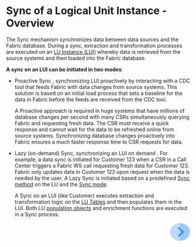 # Sync of a Logical Unit Instance - Overview

The Sync mechanism synchronizes data between data sources and the Fabric database. During a sync, extraction and transformation processes are executed on an [LU Instance (LUI)](/articles/01_fabric_overview/02_fabric_glossary.md#lui) whereby data is retrieved from the source systems and then loaded into the Fabric database. 
 
**A sync on an LUI can be initiated in two modes**:
* Proactive Sync , synchronizing LUI proactively by interacting with a CDC tool that feeds Fabric with data changes from source systems. This solution is based on an initial load process that sets a baseline for the data in Fabric before the feeds are received from the CDC tool. 

  A Proactive approach is required in huge systems that have millions of database changes per second with many CSRs simultaneously querying Fabric and requesting fresh data. The CSR must receive a quick response and cannot wait for the data to be refreshed online from source systems. Synchronizing database changes proactively into Fabric ensures a much faster response time to CSR requests for data. 
* Lazy (on-demand) Sync, synchronizing an LUI on demand  . For example, a data sync is initiated for Customer 123 when a CSR in a Call Center triggers a Fabric WS call requesting fresh data for Customer 123. Fabric only updates data in Customer 123 upon request when the data is needed by the user. A Lazy Sync is initiated based on a predefined [Sync method](/articles/14_sync_LU_instance/04_sync_methods.md) on the LU and the [Sync mode](/articles/14_sync_LU_instance/02_sync_modes.md).

  A Sync on an LUI (like Customer) executes extraction and transformation logic on the [LU Tables](/articles/06_LU_tables/01_LU_tables_overview.md) and then populates them in the LUI. Both LU [population objects](/articles/07_table_population/01_table_population_overview.md) and enrichment functions are executed in a Sync process. 




[<img align="right" width="60" height="54" src="/articles/images/Next.png">](/articles/14_sync_LU_instance/02_sync_modes.md)
